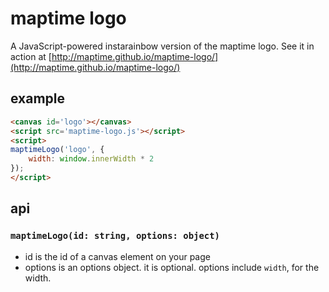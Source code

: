 # maptime logo

A JavaScript-powered instarainbow version of the maptime logo. See it in action at [http://maptime.github.io/maptime-logo/](http://maptime.github.io/maptime-logo/)

## example

```html
<canvas id='logo'></canvas>
<script src='maptime-logo.js'></script>
<script>
maptimeLogo('logo', {
    width: window.innerWidth * 2
});
</script>
```

## api

### `maptimeLogo(id: string, options: object)`

* id is the id of a canvas element on your page
* options is an options object. it is optional. options include `width`, for the width.
